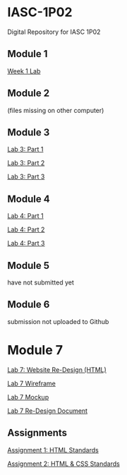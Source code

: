 # IASC-1P02
Digital Repository for IASC 1P02

## Module 1 

[Week 1 Lab](Week1Compiled.html) 

## Module 2

(files missing on other computer) 

## Module 3

[Lab 3: Part 1](Lab3_1.html)

[Lab 3: Part 2](Lab3_2.html)

[Lab 3: Part 3](Lab3_3.html)

## Module 4
[Lab 4: Part 1](Lab4.1.html)

[Lab 4: Part 2](Lab4.2.html)

[Lab 4: Part 3](Lab4.3.html)

## Module 5

have not submitted yet

## Module 6

submission not uploaded to Github

# Module 7
[Lab 7: Website Re-Design (HTML)](Lab.7.html)

[Lab 7 Wireframe](https://wireframe.cc/UWtUI7)

[Lab 7 Mockup](https://www.figma.com/file/xInJiX0i4Z5zYibQPHTxdT/Untitled?node-id=0%3A1)

[Lab 7 Re-Design Document]()

## Assignments 

[Assignment 1: HTML Standards](Assigment1.html)

[Assignment 2: HTML & CSS Standards](Assignment2.html)
